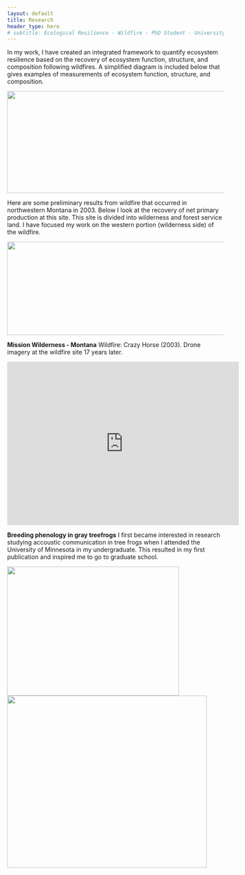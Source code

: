 ```yaml
---
layout: default
title: Research
header_type: hero
# subtitle: Ecological Resilience - Wildfire - PhD Student - University of Montana
---
```


In my work, I have created an integrated framework to quantify ecosystem resilience based on the recovery of ecosystem function, structure, and composition following wildfires. A simplified diagram is included below that gives examples of measurements of ecosystem function, structure, and composition.

<img src="https://mariejjohnson.github.io/assets/images/flowEx_nowhitebackground.png" width="620.33" height="236.67">

Here are some preliminary results from wildfire that occurred in northwestern Montana in 2003. Below I look at the recovery of net primary production at this site. This site is divided into wilderness and forest service land. I have focused my work on the western portion (wilderness side) of the wildfire.

<img src="https://mariejjohnson.github.io/assets/images/Percent_Recovery.png" width="702" height="217.5">

**Mission Wilderness - Montana**
Wildfire: Crazy Horse (2003). Drone imagery at the wildfire site 17 years later.

<iframe
    width="540"
    height="380"
    src="https://www.youtube.com/embed/aMwzrtX1nTA"
    frameborder="0"
    allow="autoplay; encrypted-media"
    allowfullscreen
>
</iframe>

**Breeding phenology in gray treefrogs**
I first became interested in research studying accoustic communication in tree frogs when I attended the University of Minnesota in my undergraduate. This resulted in my first publication and inspired me to go to graduate school.

<img src="https://mariejjohnson.github.io/assets/images/frogs.JPG" width="400" height="300">
<img src="https://mariejjohnson.github.io/assets/images/lunar_cycle.png" width="465" height="400">
